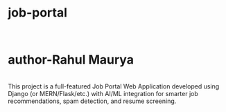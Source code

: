 # job-portal
<br>
<h1>author-Rahul Maurya</h1>
</br>
This project is a full-featured Job Portal Web Application developed using Django (or MERN/Flask/etc.) with AI/ML integration for smarter job recommendations, spam detection, and resume screening.
